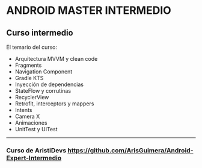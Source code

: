 # ANDROID MASTER INTERMEDIO

## Curso intermedio

El temario del curso:
<br />
- Arquitectura MVVM y clean code
- Fragments
- Navigation Component
- Gradle KTS
- Inyección de dependencias
- StateFlow y corrutinas
- RecyclerView
- Retrofit, interceptors y mappers
- Intents
- Camera X
- Animaciones
- UnitTest y UITest
---

### Curso de AristiDevs  https://github.com/ArisGuimera/Android-Expert-Intermedio